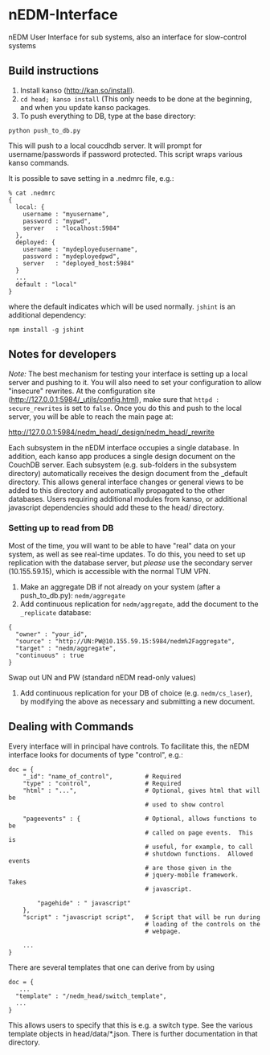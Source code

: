 nEDM-Interface
==============

nEDM User Interface for sub systems, also an interface for slow-control systems

Build instructions
------------------

1.  Install kanso (http://kan.so/install).
2.  ```cd head; kanso install``` (This only needs to be done at the beginning, and when you update kanso packages.
3.  To push everything to DB, type at the base directory:

`python push_to_db.py`

This will push to a local coucdhdb server.  It will prompt for
username/passwords if password protected.  This script wraps various kanso
commands.

It is possible to save setting in a .nedmrc file, e.g.:

```
% cat .nedmrc
{
  local: {
    username : "myusername",
    password : "mypwd",
    server   : "localhost:5984"
  },
  deployed: {
    username : "mydeployedusername",
    password : "mydeployedpwd",
    server   : "deployed_host:5984"
  }
  ...
  default : "local"
}

```
where the default indicates which will be used normally.  ```jshint``` is an additional dependency:

```
npm install -g jshint
```

## Notes for developers


*Note:*  The best mechanism for testing your interface is setting up a local
server and pushing to it.  You will also need to set your configuration to
allow "insecure" rewrites. At the
configuration site (http://127.0.0.1:5984/_utils/config.html), make sure that
```httpd : secure_rewrites``` is set to ```false```.  Once you do this and push
to the local server, you will be able to reach the main page at:

http://127.0.0.1:5984/nedm_head/_design/nedm_head/_rewrite

Each subsystem in the nEDM interface occupies a single database.  In addition,
each kanso app produces a single design document on the CouchDB server.  Each
subsystem (e.g. sub-folders in the subsystem directory) automatically receives
the design document from the \_default directory.  This allows general
interface changes or general views to be added to this directory and
automatically propagated to the other databases.  Users requiring additional
modules from kanso, or additional javascript dependencies should add these to
the head/ directory.

### Setting up to read from DB
Most of the time, you will want to be able to have "real" data on your system,
as well as see real-time updates.  To do this, you need to set up replication
with the database server, but *please* use the secondary server (10.155.59.15),
which is accessible with the normal TUM VPN.

1. Make an aggregate DB if not already on your system (after a push_to_db.py):
`nedm/aggregate`
1. Add continuous replication for `nedm/aggregate`, add the document to the
`_replicate` database:
```
{
  "owner" : "your_id",
  "source" : "http://UN:PW@10.155.59.15:5984/nedm%2Faggregate",
  "target" : "nedm/aggregate",
  "continuous" : true
}
```
Swap out UN and PW (standard nEDM read-only values)
1. Add continuous replication for your DB of choice (e.g. `nedm/cs_laser`),
by modifying the above as necessary and submitting a new document.





## Dealing with Commands


Every interface will in principal have controls.  To facilitate this, the nEDM
interface looks for documents of type "control", e.g.:

    doc = {
        "_id": "name_of_control",         # Required
        "type" : "control",               # Required
        "html" : "...",                   # Optional, gives html that will be
                                          # used to show control

        "pageevents" : {                  # Optional, allows functions to be
                                          # called on page events.  This is
                                          # useful, for example, to call
                                          # shutdown functions.  Allowed events
                                          # are those given in the
                                          # jquery-mobile framework.  Takes
                                          # javascript.

            "pagehide" : " javascript"
        },
        "script" : "javascript script",   # Script that will be run during
                                          # loading of the controls on the
                                          # webpage.

        ...
    }


There are several templates that one can derive from by using

```
doc = {
   ...
  "template" : "/nedm_head/switch_template",
  ...
}
```

This allows users to specify that this is e.g. a switch type.  See the various
template objects in head/data/*.json.  There is further documentation in that
directory.

